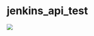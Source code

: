 # jenkins_api_test
![](https://raw.githubusercontent.com/ssuxue/jenkins_api_test/output/github-contribution-grid-snake.svg)
